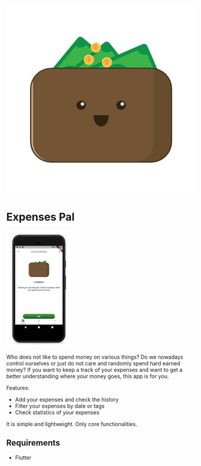 ![Logo](/images/ep-logo.jpeg)

# Expenses Pal

![Screenshot](/images/exp-pal.jpeg)

Who does not like to spend money on various things? Do we nowadays control ourselves or just do not care and randomly spend hard earned money? If you want to keep a track of your expenses and want to get a better understanding where your money goes, this app is for you.

Features:
- Add your expenses and check the history
- Filter your expenses by date or tags
- Check statistics of your expenses

It is simple and lightweight. Only core functionalities.

## Requirements

- Flutter